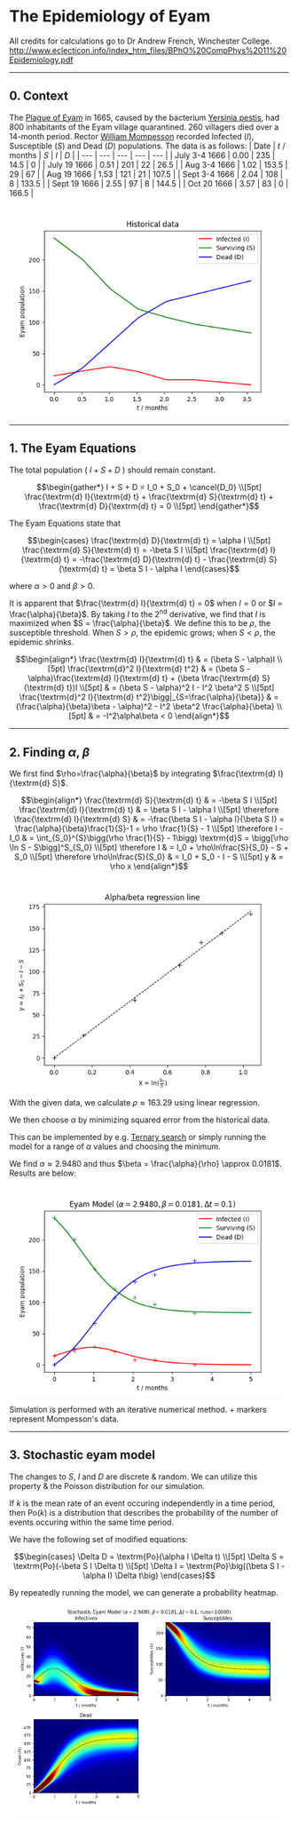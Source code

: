 # The Epidemiology of Eyam

All credits for calculations go to Dr Andrew French, Winchester College.
http://www.eclecticon.info/index_htm_files/BPhO%20CompPhys%2011%20Epidemiology.pdf

---
## 0. Context
The [Plague of Eyam](https://en.wikipedia.org/wiki/Eyam#1665_plague_outbreak) in 1665, caused by the bacterium [Yersinia pestis](https://en.wikipedia.org/wiki/Yersinia_pestis), had 800 inhabitants of the Eyam village quarantined. 260 villagers died over a 14-month period. Rector [William Mompesson](https://en.wikipedia.org/wiki/William_Mompesson) recorded Infected ($I$), Susceptible ($S$) and Dead ($D$) populations. The data is as follows:
| Date | $t$ / months | $S$ | $I$ | $D$ |
| --- | --- | --- | --- | --- |
| July 3-4 1666 | 0.00 | 235 | 14.5 | 0 |
| July 19 1666 | 0.51 | 201 | 22 | 26.5 |
| Aug 3-4 1666 | 1.02 | 153.5 | 29 | 67 |
| Aug 19 1666 | 1.53 | 121 | 21 | 107.5 |
| Sept 3-4 1666 | 2.04 | 108 | 8 |  133.5 |
| Sept 19 1666 | 2.55 | 97 | 8 | 144.5 |
| Oct 20 1666 | 3.57 | 83 | 0 | 166.5 |

![Historical data](./images/historical.png "Historical data")

---
## 1. The Eyam Equations
The total population ( $I+S+D$ ) should remain constant.
```math
\begin{gather*}
I + S + D = I_0 + S_0 + \cancel{D_0} \\[5pt]
\frac{\textrm{d} I}{\textrm{d} t} + \frac{\textrm{d} S}{\textrm{d} t} + \frac{\textrm{d} D}{\textrm{d} t} = 0 \\[5pt]
\end{gather*}
```

The Eyam Equations state that
```math
\begin{cases}
\frac{\textrm{d} D}{\textrm{d} t} = \alpha I \\[5pt]
\frac{\textrm{d} S}{\textrm{d} t} = -\beta S I \\[5pt]
\frac{\textrm{d} I}{\textrm{d} t} = -\frac{\textrm{d} D}{\textrm{d} t} - \frac{\textrm{d} S}{\textrm{d} t} = \beta S I - \alpha I
\end{cases}
```
where $\alpha > 0$ and $\beta > 0$.

It is apparent that $\frac{\textrm{d} I}{\textrm{d} t} = 0$ when $I = 0$ or $I = \frac{\alpha}{\beta}$. By taking $I$ to the 2<sup>nd</sup> derivative, we find that $I$ is maximized when $S = \frac{\alpha}{\beta}$. We define this to be $\rho$, the susceptible threshold. When $S > \rho$, the epidemic grows; when $S < \rho$, the epidemic shrinks.
```math
\begin{align*}
	\frac{\textrm{d} I}{\textrm{d} t} & = (\beta S - \alpha)I \\[5pt]
	\frac{\textrm{d}^2 I}{\textrm{d} t^2} & = (\beta S - \alpha)\frac{\textrm{d} I}{\textrm{d} t} + (\beta \frac{\textrm{d} S}{\textrm{d} t})I \\[5pt]
		& = (\beta S - \alpha)^2 I - I^2 \beta^2 S \\[5pt]
	\frac{\textrm{d}^2 I}{\textrm{d} t^2}\bigg|_{S=\frac{\alpha}{\beta}} & = (\frac{\alpha}{\beta}\beta - \alpha)^2 - I^2 \beta^2 \frac{\alpha}{\beta} \\[5pt]
		& = -I^2\alpha\beta < 0
\end{align*}
```

---
## 2. Finding $\alpha$, $\beta$
We first find $\rho=\frac{\alpha}{\beta}$ by integrating $\frac{\textrm{d} I}{\textrm{d} S}$.
```math
\begin{align*}
	\frac{\textrm{d} S}{\textrm{d} t} & = -\beta S I \\[5pt]
	\frac{\textrm{d} I}{\textrm{d} t} & = \beta S I - \alpha I \\[5pt]
	\therefore \frac{\textrm{d} I}{\textrm{d} S} & = -\frac{\beta S I - \alpha I}{\beta S I} = \frac{\alpha}{\beta}\frac{1}{S}-1 = \rho \frac{1}{S} - 1 \\[5pt]
	\therefore I - I_0 & = \int_{S_0}^{S}\bigg(\rho \frac{1}{S} - 1\bigg) \textrm{d}S = \bigg[\rho \ln S - S\bigg]^S_{S_0} \\[5pt]
	\therefore I & = I_0 + \rho\ln\frac{S}{S_0} - S + S_0 \\[5pt]
	\therefore \rho\ln\frac{S}{S_0} & = I_0 + S_0 - I - S \\[5pt]
	y & = \rho x
\end{align*}
```

![Alpha/beta regression line graph](./images/ab_regression_line.png "Alpha/beta regression line graph")

With the given data, we calculate $\rho \approx 163.29$ using linear regression.

We then choose $\alpha$ by minimizing squared error from the historical data.

This can be implemented by e.g. [Ternary search](https://en.wikipedia.org/wiki/Ternary_search) or simply running the model for a range of $\alpha$ values and choosing the minimum.

We find $\alpha \approx 2.9480$ and thus $\beta = \frac{\alpha}{\rho} \approx 0.0181$. Results are below:

![Eyam model graph](./images/simple_eyam.png "Eyam model graph")

Simulation is performed with an iterative numerical method. \+ markers represent Mompesson's data.

---
## 3. Stochastic eyam model
The changes to $S$, $I$ and $D$ are discrete & random. We can utilize this property & the Poisson distribution for our simulation.

If $k$ is the mean rate of an event occuring independently in a time period, then $\textrm{Po}(k)$ is a distribution that describes the probability of the number of events occuring within the same time period.

We have the following set of modified equations:

```math
\begin{cases}
\Delta D = \textrm{Po}(\alpha I \Delta t) \\[5pt]
\Delta S = \textrm{Po}(-\beta S I \Delta t) \\[5pt]
\Delta I = \textrm{Po}\big((\beta S I - \alpha I) \Delta t\big)
\end{cases}
```

By repeatedly running the model, we can generate a probability heatmap.

![Stochastic eyam model graph](./images/stochastic_eyam.png "Stochastic eyam model graph")